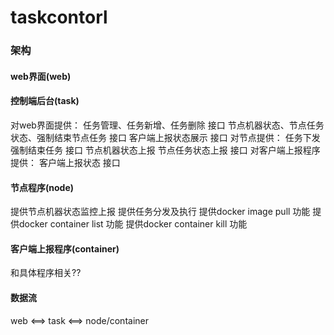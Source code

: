 # taskcontorl


### 架构
#### web界面(web)
#### 控制端后台(task)
对web界面提供：
    任务管理、任务新增、任务删除 接口
    节点机器状态、节点任务状态、强制结束节点任务 接口
    客户端上报状态展示 接口
对节点提供：
    任务下发 强制结束任务 接口
    节点机器状态上报 节点任务状态上报 接口
对客户端上报程序提供：
    客户端上报状态 接口
#### 节点程序(node)
提供节点机器状态监控上报
提供任务分发及执行
提供docker image pull 功能
提供docker container list 功能
提供docker container kill 功能
#### 客户端上报程序(container)
和具体程序相关??
#### 数据流
web <==> task <==> node/container
